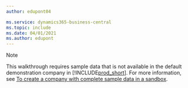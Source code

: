```yaml
---
author: edupont04

ms.service: dynamics365-business-central
ms.topic: include
ms.date: 04/01/2021
ms.author: edupont
---
```

> [!NOTE]
> This walkthrough requires sample data that is not available in the default demonstration company in [!INCLUDE[prod_short](prod_short.md)]. For more information, see [To create a company with complete sample data in a sandbox](../across-how-create-sandbox-environment.md#to-create-a-company-with-complete-sample-data-in-a-sandbox).  
